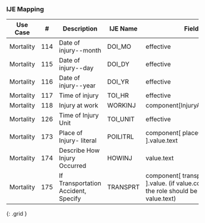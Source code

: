 ### IJE Mapping

| **Use Case** |  **#**   |  **Description**  | **IJE Name**  |  **Field**  |  **Type**  | **Value Set**  |
| :---------: | --------------- | ------------ | ------------- | ---------- | ---------- | -------------- |
| Mortality | 114 | Date of injury--month | DOI_MO | effective |dateTime |See [PartialDatesAndTimes] |
| Mortality | 115 | Date of injury--day | DOI_DY | effective |dateTime |See [PartialDatesAndTimes] |
| Mortality | 116 | Date of injury--year | DOI_YR | effective |dateTime |See [PartialDatesAndTimes] |
| Mortality | 117 | Time of injury | TOI_HR | effective |dateTime |See [PartialDatesAndTimes] |
| Mortality | 118 | Injury at work | WORKINJ | component[InjuryAtWork].value |codeable |[YesNoUnknownNotApplicableVS] |
| Mortality | 126 | Time of Injury Unit | TOI_UNIT | effective |implicit | |
| Mortality | 173 | Place of Injury- literal | POILITRL | component[ placeOfInjury ].value.text |string |- |
| Mortality | 174 | Describe How Injury Occurred | HOWINJ | value.text |string |- |
| Mortality | 175 | If Transportation Accident, Specify | TRANSPRT | component[ transportationRole ].value.  (if value.code = OTH) the role should be specified in value.text) |codeable |[TransportationIncidentRoleVS] |
{: .grid }
